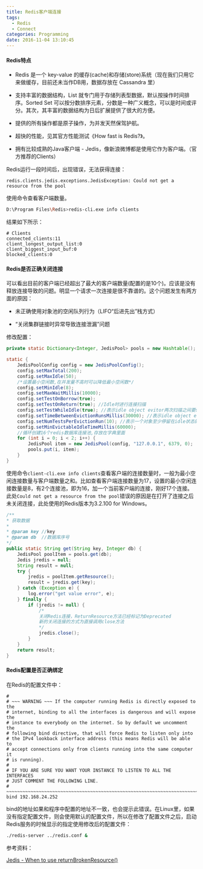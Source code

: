 ```yaml
---
title: Redis客户端连接
tags:
  - Redis
  - Connect
categories: Programming
date: 2016-11-04 13:10:45
---
```


#### Redis特点


* Redis 是一个 key-value 的缓存(cache)和存储(store)系统（现在我们只用它来做缓存，目前还未当作DB用，数据存放在 Cassandra 里）

* 支持丰富的数据结构，List 就专门用于存储列表型数据，默认按操作时间排序。Sorted Set 可以按分数排序元素，分数是一种广义概念，可以是时间或评分。其次，其丰富的数据结构为日后扩展提供了很大的方便。

* 提供的所有操作都是原子操作，为并发天然保驾护航。

* 超快的性能，见其官方性能测试《How fast is Redis?》。

* 拥有比较成熟的Java客户端 - Jedis，像新浪微博都是使用它作为客户端。（官方推荐的Clients）

Redis运行一段时间后，出现错误，无法获得连接：

```
redis.clients.jedis.exceptions.JedisException: Could not get a resource from the pool
```

使用命令查看客户端数量。

```Bash
D:\Program Files\Redis>redis-cli.exe info clients
```

结果如下所示：

```
# Clients
connected_clients:11
client_longest_output_list:0
client_biggest_input_buf:0
blocked_clients:0
```

#### Redis是否正确关闭连接

可以看出目前的客户端已经超出了最大的客户端数量(配置的是10个)。应该是没有释放连接导致的问题。明显一个请求一次连接是很不靠谱的。这个问题发生有两方面的原因：

* 未正确使用对象池的空闲队列行为（LIFO“后进先出”栈方式）

* “关闭集群链接时异常导致连接泄漏”问题


修改配置：

```Java
private static Dictionary<Integer, JedisPool> pools = new Hashtable();

static {
    JedisPoolConfig config = new JedisPoolConfig();
    config.setMaxTotal(200);
    config.setMaxIdle(50);
    /*设置最小空闲数,在并发量不高时可以降低最小空闲数*/
    config.setMinIdle(8);
    config.setMaxWaitMillis(10000);
    config.setTestOnBorrow(true);
    config.setTestOnReturn(true); //Idle时进行连接扫描
    config.setTestWhileIdle(true); //表示idle object evitor两次扫描之间要sleep的毫秒数
    config.setTimeBetweenEvictionRunsMillis(30000); //表示idle object evitor每次扫描的最多的对象数
    config.setNumTestsPerEvictionRun(10); //表示一个对象至少停留在idle状态的最短时间，然后才能被idle object evitor扫描并驱逐；这一项只有在timeBetweenEvictionRunsMillis大于0时才有意义
    config.setMinEvictableIdleTimeMillis(60000);
    //循环创建16个redis数据库连接池,存放在字典里面
    for (int i = 0; i < 2; i++) {
        JedisPool item = new JedisPool(config, "127.0.0.1", 6379, 0);
        pools.put(i, item);
    }
}
```
使用命令`client-cli.exe info clients`查看客户端的连接数量时，一般为最小空闲连接数量与客户端数量之和。比如查看客户端连接数量为17，设置的最小空闲连接数量是8，有2个连接池，即为16，加一个当前客户端的连接，刚好17个连接。此处`Could not get a resource from the pool`错误的原因是在打开了连接之后未关闭连接，此处使用的Redis版本为3.2.100 for Windows。

```Java
/**
* 获取数据
*
* @param key //key
* @param db  //数据库序号
*/
public static String get(String key, Integer db) {
    JedisPool poolItem = pools.get(db);
    Jedis jredis = null;
    String result = null;
    try {
        jredis = poolItem.getResource();
        result = jredis.get(key);
    } catch (Exception e) {
        log.error("get value error", e);
    } finally {
        if (jredis != null) {
        	/*
            关闭Redis连接，ReturnResource方法已经标记为Deprecated
            新的关闭连接的方式为直接调用close方法
            */
            jredis.close();
        }
    }
    return result;
}
```

#### Redis配置是否正确绑定

在Redis的配置文件中：


```
#
# ~~~ WARNING ~~~ If the computer running Redis is directly exposed to the
# internet, binding to all the interfaces is dangerous and will expose the
# instance to everybody on the internet. So by default we uncomment the
# following bind directive, that will force Redis to listen only into
# the IPv4 lookback interface address (this means Redis will be able to
# accept connections only from clients running into the same computer it
# is running).
#
# IF YOU ARE SURE YOU WANT YOUR INSTANCE TO LISTEN TO ALL THE INTERFACES
# JUST COMMENT THE FOLLOWING LINE.
# ~~~~~~~~~~~~~~~~~~~~~~~~~~~~~~~~~~~~~~~~~~~~~~~~~~~~~~~~~~~~~~~~~~~~~~~~
bind 192.168.24.252
```

bind的地址如果和程序中配置的地址不一致，也会提示此错误。在Linux里，如果没有指定配置文件，则会使用默认的配置文件，所以在修改了配置文件之后，启动Redis服务的时候显示的指定使用修改后的配置文件：

```Bash
./redis-server ../redis.conf &
```

参考资料：

[Jedis - When to use returnBrokenResource()](http://stackoverflow.com/questions/17082163/jedis-when-to-use-returnbrokenresource)

